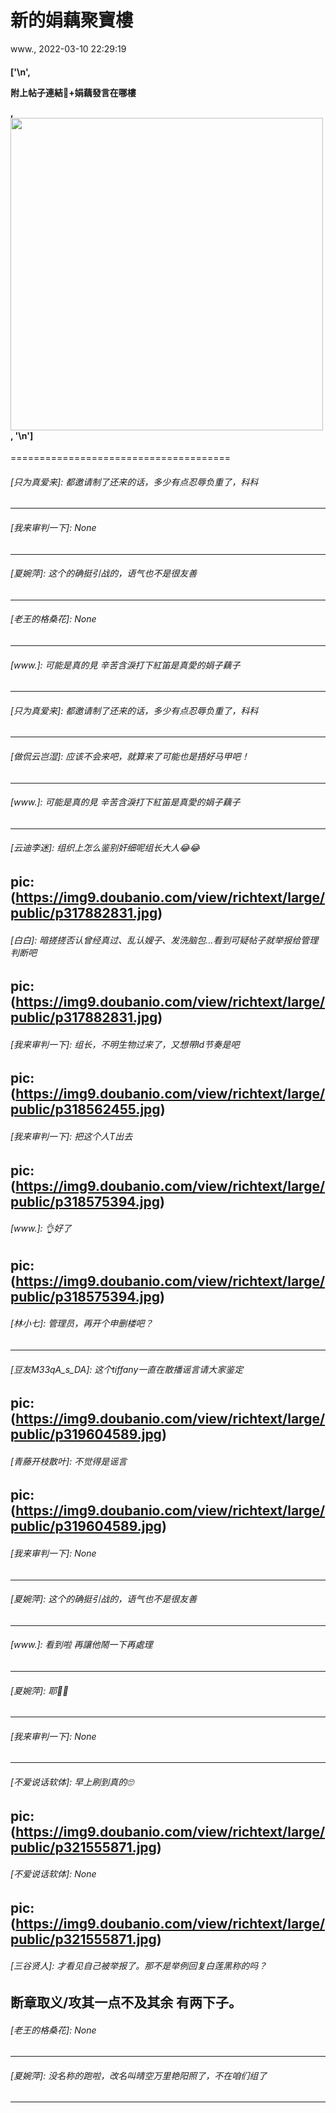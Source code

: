 # 新的娟藕聚寶樓
www., 2022-03-10 22:29:19
#### ['\n', <p data-align="left">附上帖子連結🔗+娟藕發言在哪樓 </p>, <div class="image-container image-float-center"><div class="image-wrapper"><img height="auto" src="https://img9.doubanio.com/view/group_topic/l/public/p534196351.jpg" width="500"/></div></div>, '\n']
======================================

###### [只为真爱来]: 都邀请制了还来的话，多少有点忍辱负重了，科科
---------------------------------------

###### [我来审判一下]: None
---------------------------------------

###### [夏婉萍]: 这个的确挺引战的，语气也不是很友善
---------------------------------------

###### [老王的格桑花]: None
---------------------------------------

###### [www.]: 可能是真的見 辛苦含淚打下紅笛是真愛的娟子藕子
---------------------------------------

###### [只为真爱来]: 都邀请制了还来的话，多少有点忍辱负重了，科科
---------------------------------------

###### [做侃云岂湿]: 应该不会来吧，就算来了可能也是捂好马甲吧！
---------------------------------------

###### [www.]: 可能是真的見 辛苦含淚打下紅笛是真愛的娟子藕子
---------------------------------------

###### [云迪李迷]: 组织上怎么鉴别奸细呢组长大人😂😂
pic: (https://img9.doubanio.com/view/richtext/large/public/p317882831.jpg)
---------------------------------------

###### [白白]: 暗搓搓否认曾经真过、乱认嫂子、发洗脑包…看到可疑帖子就举报给管理判断吧
pic: (https://img9.doubanio.com/view/richtext/large/public/p317882831.jpg)
---------------------------------------

###### [我来审判一下]: 组长，不明生物过来了，又想带ld节奏是吧
pic: (https://img9.doubanio.com/view/richtext/large/public/p318562455.jpg)
---------------------------------------

###### [我来审判一下]: 把这个人T出去
pic: (https://img9.doubanio.com/view/richtext/large/public/p318575394.jpg)
---------------------------------------

###### [www.]: 👌好了
pic: (https://img9.doubanio.com/view/richtext/large/public/p318575394.jpg)
---------------------------------------

###### [林小七]: 管理员，再开个申删楼吧？
---------------------------------------

###### [豆友M33qA_s_DA]: 这个tiffany一直在散播谣言请大家鉴定
pic: (https://img9.doubanio.com/view/richtext/large/public/p319604589.jpg)
---------------------------------------

###### [青藤开枝散叶]: 不觉得是谣言
pic: (https://img9.doubanio.com/view/richtext/large/public/p319604589.jpg)
---------------------------------------

###### [我来审判一下]: None
---------------------------------------

###### [夏婉萍]: 这个的确挺引战的，语气也不是很友善
---------------------------------------

###### [www.]: 看到啦 再讓他鬧一下再處理
---------------------------------------

###### [夏婉萍]: 耶✌🏻
---------------------------------------

###### [我来审判一下]: None
---------------------------------------

###### [不爱说话软体]: 早上刷到真的🙄
pic: (https://img9.doubanio.com/view/richtext/large/public/p321555871.jpg)
---------------------------------------

###### [不爱说话软体]: None
pic: (https://img9.doubanio.com/view/richtext/large/public/p321555871.jpg)
---------------------------------------

###### [三谷贤人]: 才看见自己被举报了。那不是举例回复白莲黑称的吗？

断章取义/攻其一点不及其余 有两下子。
---------------------------------------

###### [老王的格桑花]: None
---------------------------------------

###### [夏婉萍]: 没名称的跑啦，改名叫晴空万里艳阳照了，不在咱们组了
---------------------------------------

